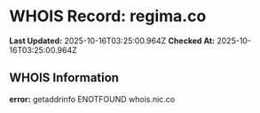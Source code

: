 # WHOIS Record: regima.co

**Last Updated:** 2025-10-16T03:25:00.964Z
**Checked At:** 2025-10-16T03:25:00.964Z

## WHOIS Information

**error:** getaddrinfo ENOTFOUND whois.nic.co

